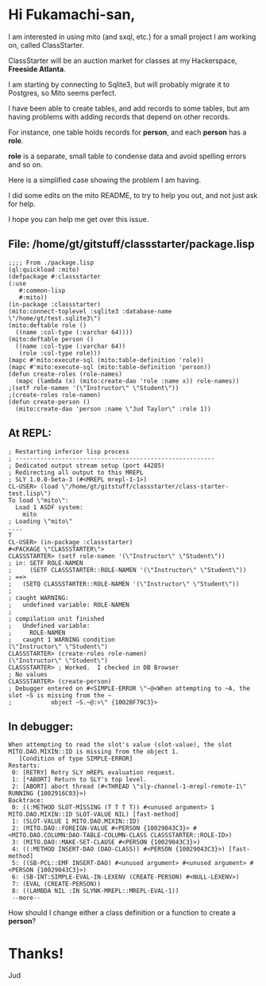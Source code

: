 # Hi Fukamachi-san,

I am interested in using mito (and sxql, etc.) for a small project I am working on, called ClassStarter.

ClassStarter will be an auction market for classes at my Hackerspace, **Freeside Atlanta**.

I am starting by connecting to Sqlite3, but will probably migrate it to Postgres, so Mito seems perfect.

I have been able to create tables, and add records to some tables, but am having problems with adding records that depend on other records.

For instance, one table holds records for **person**, and each **person** has a **role**.

**role** is a separate, small table to condense data and avoid spelling errors and so on.

Here is a simplified case showing the problem I am having.

I did some edits on the mito README, to try to help you out, and not just ask for help.

I hope you can help me get over this issue.

## **File: /home/gt/gitstuff/classstarter/package.lisp**
```
;;;; From ./package.lisp
(ql:quickload :mito)
(defpackage #:classstarter
(:use
   #:common-lisp
   #:mito))
(in-package :classstarter)
(mito:connect-toplevel :sqlite3 :database-name \"/home/gt/test.sqlite3\")
(mito:deftable role ()
  ((name :col-type (:varchar 64))))
(mito:deftable person ()
  ((name :col-type (:varchar 64))
   (role :col-type role)))
(mapc #'mito:execute-sql (mito:table-definition 'role))
(mapc #'mito:execute-sql (mito:table-definition 'person))
(defun create-roles (role-names)
  (mapc (lambda (x) (mito:create-dao 'role :name x)) role-names))
;(setf role-namen '(\"Instructor\" \"Student\"))
;(create-roles role-namen)
(defun create-person ()
  (mito:create-dao 'person :name \"Jud Taylor\" :role 1))
```
  
## **At REPL:**
```
; Restarting inferior lisp process
; --------------------------------------------------------
; Dedicated output stream setup (port 44285)
; Redirecting all output to this MREPL
; SLY 1.0.0-beta-3 (#<MREPL mrepl-1-1>)
CL-USER> (load \"/home/gt/gitstuff/classstarter/class-starter-test.lisp\")
To load \"mito\":
  Load 1 ASDF system:
    mito
; Loading \"mito\"
....
T
CL-USER> (in-package :classstarter)
#<PACKAGE \"CLASSSTARTER\">
CLASSSTARTER> (setf role-namen '(\"Instructor\" \"Student\"))
; in: SETF ROLE-NAMEN
;     (SETF CLASSSTARTER::ROLE-NAMEN '(\"Instructor\" \"Student\"))
; ==>
;   (SETQ CLASSSTARTER::ROLE-NAMEN '(\"Instructor\" \"Student\"))
; 
; caught WARNING:
;   undefined variable: ROLE-NAMEN
; 
; compilation unit finished
;   Undefined variable:
;     ROLE-NAMEN
;   caught 1 WARNING condition
(\"Instructor\" \"Student\")
CLASSSTARTER> (create-roles role-namen)
(\"Instructor\" \"Student\")
CLASSSTARTER> ; Worked.  I checked in DB Browser
; No values
CLASSSTARTER> (create-person)
; Debugger entered on #<SIMPLE-ERROR \"~@<When attempting to ~A, the slot ~S is missing from the ~
;           object ~S.~@:>\" {1002BF79C3}>
```
## **In debugger:**
```
When attempting to read the slot's value (slot-value), the slot
MITO.DAO.MIXIN::ID is missing from the object 1.
   [Condition of type SIMPLE-ERROR]
Restarts:
 0: [RETRY] Retry SLY mREPL evaluation request.
 1: [*ABORT] Return to SLY's top level.
 2: [ABORT] abort thread (#<THREAD \"sly-channel-1-mrepl-remote-1\" RUNNING {1002916C03}>)
Backtrace:
 0: ((:METHOD SLOT-MISSING (T T T T)) #<unused argument> 1 MITO.DAO.MIXIN::ID SLOT-VALUE NIL) [fast-method]
 1: (SLOT-VALUE 1 MITO.DAO.MIXIN::ID)
 2: (MITO.DAO::FOREIGN-VALUE #<PERSON {10029043C3}> #<MITO.DAO.COLUMN:DAO-TABLE-COLUMN-CLASS CLASSSTARTER::ROLE-ID>)
 3: (MITO.DAO::MAKE-SET-CLAUSE #<PERSON {10029043C3}>)
 4: ((:METHOD INSERT-DAO (DAO-CLASS)) #<PERSON {10029043C3}>) [fast-method]
 5: ((SB-PCL::EMF INSERT-DAO) #<unused argument> #<unused argument> #<PERSON {10029043C3}>)
 6: (SB-INT:SIMPLE-EVAL-IN-LEXENV (CREATE-PERSON) #<NULL-LEXENV>)
 7: (EVAL (CREATE-PERSON))
 8: ((LAMBDA NIL :IN SLYNK-MREPL::MREPL-EVAL-1))
 --more--
```
How should I change either a class definition or a function to create a **person**?

# Thanks!
Jud
